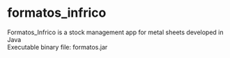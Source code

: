 # formatos_infrico

Formatos_Infrico is a stock management app for metal sheets developed in Java  
Executable binary file:
 	formatos.jar 


